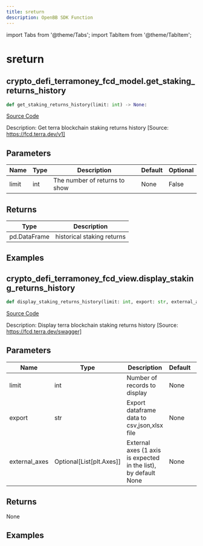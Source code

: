 ```yaml
---
title: sreturn
description: OpenBB SDK Function
---
```


import Tabs from '@theme/Tabs';
import TabItem from '@theme/TabItem';

# sreturn

<Tabs>
<TabItem value="model" label="Model" default>

## crypto_defi_terramoney_fcd_model.get_staking_returns_history

```python title='openbb_terminal/cryptocurrency/defi/terramoney_fcd_model.py'
def get_staking_returns_history(limit: int) -> None:
```
[Source Code](https://github.com/OpenBB-finance/OpenBBTerminal/tree/main/openbb_terminal/cryptocurrency/defi/terramoney_fcd_model.py#L310)

Description: Get terra blockchain staking returns history [Source: https://fcd.terra.dev/v1]

## Parameters

| Name | Type | Description | Default | Optional |
| ---- | ---- | ----------- | ------- | -------- |
| limit | int | The number of returns to show | None | False |

## Returns

| Type | Description |
| ---- | ----------- |
| pd.DataFrame | historical staking returns |

## Examples



</TabItem>
<TabItem value="view" label="View">

## crypto_defi_terramoney_fcd_view.display_staking_returns_history

```python title='openbb_terminal/cryptocurrency/defi/terramoney_fcd_view.py'
def display_staking_returns_history(limit: int, export: str, external_axes: Union[List[matplotlib.axes._axes.Axes], NoneType]) -> None:
```
[Source Code](https://github.com/OpenBB-finance/OpenBBTerminal/tree/main/openbb_terminal/cryptocurrency/defi/terramoney_fcd_view.py#L254)

Description: Display terra blockchain staking returns history [Source: https://fcd.terra.dev/swagger]

## Parameters

| Name | Type | Description | Default | Optional |
| ---- | ---- | ----------- | ------- | -------- |
| limit | int | Number of records to display | None | False |
| export | str | Export dataframe data to csv,json,xlsx file | None | False |
| external_axes | Optional[List[plt.Axes]] | External axes (1 axis is expected in the list), by default None | None | True |

## Returns

None

## Examples



</TabItem>
</Tabs>